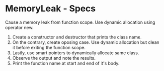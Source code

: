 # MemoryLeak - Specs

Cause a memory leak from function scope. Use dynamic allocation using operator new.

1. Create a constructor and destructor that prints the class name.
2. On the contrary, create oposing case. Use dynamic allocation but clean it before exiting the function scope.
3. Lastly, use smart pointers to dynamically allocate same class.
4. Observe the output and note the results.
5. Print the function name at start and end of it's body.
